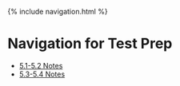 {% include navigation.html %}


# Navigation for Test Prep

- [5.1-5.2 Notes](https://ad1616.github.io/ADtri3python/prepStuff/5notes12)
- [5.3-5.4 Notes](https://ad1616.github.io/ADtri3python/prepStuff/5notes34)
